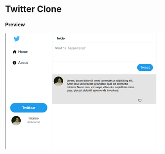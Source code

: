 # Twitter Clone


### Preview

![alt text](https://github.com/fabricio3g/twitter-clone/blob/main/preview/twitter-clone.png?raw=true)
